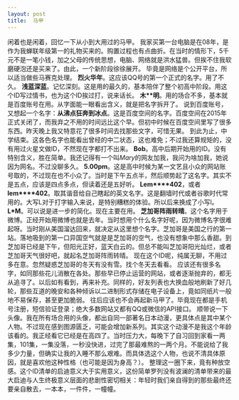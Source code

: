 ```yaml
---
layout: post
title:  马甲
---
```


闲着也是闲着，回忆一下从小到大用过的马甲。
我家买第一台电脑是在08年，是作为我蝉联年级第一的礼物买来的。购置过程也有点曲折。在当时的情形下，5千元不是一笔小钱，加之父母的传统思想，电脑、网络就是洪水猛兽。但挨不住我软磨硬泡还是买来了。由此，一个新阶段徐徐展开。
毕竟是网络是个公开平台，所以适当做些马赛克处理。
**烈火华年**。这应该QQ号的第一个正式的名字。用了不久。
**浅蓝深蓝**。记忆深刻。这是用的最久的，基本陪伴了整个初高中阶段。用这个ID写过情书，也为这个ID挨过打，说来话长。
**木\*\*明**。用的场合不多，基本就是百度账号在用。从字面能一眼看出含义，就是把名字拆开了。
说到百度账号，又想起一个名字：**从沸点狂奔到冰点**。这是百度空间的名字。百度空间在2015年正式关闭了，而我弃之不用的时间远比这个早。但初中时候在百度空间里写了很多东西。昨天晚上我又特意花了很多时间去找那些文字，可惜无果。
到此为止，中学结束。这各色名字也能看出曾经的中二状态，这也难免；不过我还算规矩的，没有用过火星文做ID，不然现在字都打不出来。
**Bob**。高中后期开始用的ID。没有特别含义，胜在简单。我还记得有一个叫*Mary*的网友加我，我问为啥加我，她说因为网名。不过没聊多久。
**5.00pm**。这是高中时候为某一文艺且小众的网站账号取的，不过现在也不小众了。当时是下午五点半，然后顺势起了这名字。其实不是五点，应该是四点多点，但读着还是五好听。
**Lem\*\*\*\*402**，或者**lem\*\*\*\*402**。取其谐音给自己瞎起的英文名字。这是翻墙时代或者谷歌时代常用的。大写L对于打字输入来说，是特别糟糕的体验。所以后来换成了小写l。
**L\*M**。可以说是进一步的简化。现在主要在用。
**芝加哥阵雨转晴**。这个名字用于微博。正经开始用微博也就是去年。当时想用个什么名字好呢，因为微博名字很难起呀。当时刚从美国溜达回来，就决定从这里想个名字。芝加哥是美国之行的第一站。落地吸到的第一口异国空气就是是芝加哥的空气，也没有想象中那么香甜。到芝加哥已经是下午，但阳光正好，蓝天白云的。但总不能叫芝加哥阳光灿烂，或者芝加哥天气很好吧，就起名芝加哥阵雨转晴。
现在这个ID呢，纯属无聊，不用过多在意。忽然疑惑芝加哥的冬天有没有雪。找个冬天去看看。
应该还有很多名字，如同那些花儿消散在各处。那些早已停止运营的网站，或者逐渐抛弃的，都无从追寻了。以后如有看到，再来补充。同样的，好友列表也大换血般地刷新了好几轮，那些互道的晚安和各种倾诉以二进制形式存储在电子设备上，竟如同纸片一般地不易保存，甚至更加脆弱。
往后应该也不会再起新马甲了。毕竟现在都是手机号注册，短信验证登录；绝大多数网站又都有QQ或微信的API接口。
顺带说一下头像。我在所有场合用的头像，都出自同一部著名日本动漫，更具体点是其中某个人物。不过现在感到图源匮乏，可能会增加新系列。其实这个动漫不是我这个年龄该看的。我正经看它已经是在高四了。当时压力大，每晚下了自习回到家看一两集，101集，一集没落，一秒没快进，过完了那最难熬的一两个月。不能说给了我多少力量，但确实让我的入睡不那么艰难。而具体选这个人物，也说不清具体原因，就是喜欢他这种性格（也可能是因为身高？）。
整理这一圈下来，竟有种放空感。这个ID清单的启迪意义大于实用意义，这份简单罗列没有波澜的清单带来的最大启迪与人生终极意义层面的悲剧性密切相关：年轻时我们亲自得到的那些最终还要亲自散去，一本本，一件件，一幢幢。
